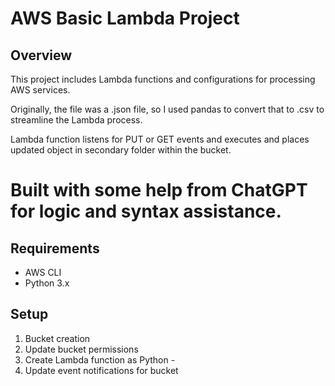 # AWS Basic Lambda Project
## Overview
This project includes Lambda functions and configurations for processing AWS services. 

Originally, the file was a .json file, so I used pandas to convert that to .csv to streamline the Lambda process.

Lambda function listens for PUT or GET events and executes and places updated object in secondary folder within the bucket.

# Built with some help from ChatGPT for logic and syntax assistance. 

## Requirements
- AWS CLI
- Python 3.x

## Setup
1. Bucket creation
2. Update bucket permissions
3. Create Lambda function as Python - 
4. Update event notifications for bucket 
